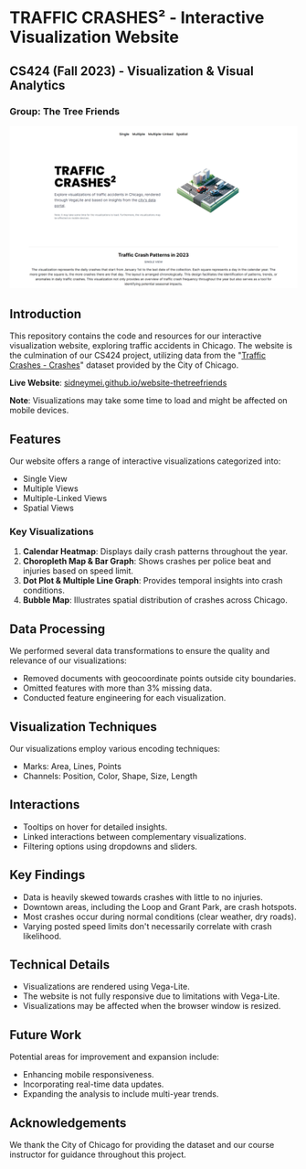# TRAFFIC CRASHES² - Interactive Visualization Website

## CS424 (Fall 2023) - Visualization & Visual Analytics
### Group: The Tree Friends

![Website Screenshot](misc/Default%20Screenshot.png)

## Introduction

This repository contains the code and resources for our interactive visualization website, exploring traffic accidents in Chicago. The website is the culmination of our CS424 project, utilizing data from the "[Traffic Crashes - Crashes](https://data.cityofchicago.org/Transportation/Traffic-Crashes-Crashes/85ca-t3if)" dataset provided by the City of Chicago.

**Live Website**: [sidneymei.github.io/website-thetreefriends](https://sidneymei.github.io/website-thetreefriends)

**Note**: Visualizations may take some time to load and might be affected on mobile devices.

## Features

Our website offers a range of interactive visualizations categorized into:
- Single View
- Multiple Views
- Multiple-Linked Views
- Spatial Views

### Key Visualizations

1. **Calendar Heatmap**: Displays daily crash patterns throughout the year.
2. **Choropleth Map & Bar Graph**: Shows crashes per police beat and injuries based on speed limit.
3. **Dot Plot & Multiple Line Graph**: Provides temporal insights into crash conditions.
4. **Bubble Map**: Illustrates spatial distribution of crashes across Chicago.

## Data Processing

We performed several data transformations to ensure the quality and relevance of our visualizations:
- Removed documents with geocoordinate points outside city boundaries.
- Omitted features with more than 3% missing data.
- Conducted feature engineering for each visualization.

## Visualization Techniques

Our visualizations employ various encoding techniques:
- Marks: Area, Lines, Points
- Channels: Position, Color, Shape, Size, Length

## Interactions

- Tooltips on hover for detailed insights.
- Linked interactions between complementary visualizations.
- Filtering options using dropdowns and sliders.

## Key Findings

- Data is heavily skewed towards crashes with little to no injuries.
- Downtown areas, including the Loop and Grant Park, are crash hotspots.
- Most crashes occur during normal conditions (clear weather, dry roads).
- Varying posted speed limits don't necessarily correlate with crash likelihood.

## Technical Details

- Visualizations are rendered using Vega-Lite.
- The website is not fully responsive due to limitations with Vega-Lite.
- Visualizations may be affected when the browser window is resized.

## Future Work

Potential areas for improvement and expansion include:
- Enhancing mobile responsiveness.
- Incorporating real-time data updates.
- Expanding the analysis to include multi-year trends.

## Acknowledgements

We thank the City of Chicago for providing the dataset and our course instructor for guidance throughout this project.
